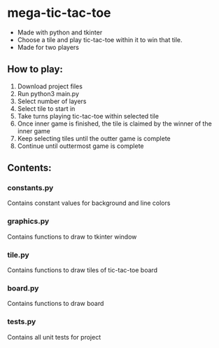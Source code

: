 # mega-tic-tac-toe
- Made with python and tkinter
- Choose a tile and play tic-tac-toe within it to win that tile.
- Made for two players

## How to play:
1. Download project files
2. Run python3 main.py
3. Select number of layers
4. Select tile to start in
5. Take turns playing tic-tac-toe within selected tile
6. Once inner game is finished, the tile is claimed by the winner of the inner game
7. Keep selecting tiles until the outter game is complete
8. Continue until outtermost game is complete

## Contents:
### constants.py
Contains constant values for background and line colors

### graphics.py
Contains functions to draw to tkinter window

### tile.py
Contains functions to draw tiles of tic-tac-toe board

### board.py
Contains functions to draw board

### tests.py
Contains all unit tests for project
